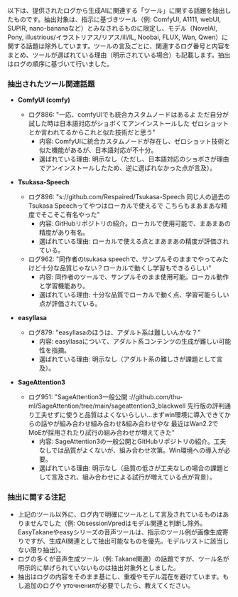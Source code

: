 以下は、提供されたログから生成AIに関連する「ツール」に関する話題を抽出したものです。抽出対象は、指示に基づきツール（例: ComfyUI, A1111, webUI, SUPIR, nano-bananaなど）とみなされるものに限定し、モデル（NovelAI, Pony, illustrious/イラストリアス/リアス/ill/IL, Noobai, FLUX, Wan, Qwen）に関する話題は除外しています。ツールの言及ごとに、関連するログ番号と内容をまとめ、ツールが選ばれている理由（明示されている場合）も記載します。抽出はログの順序に基づいて行いました。

### 抽出されたツール関連話題
- **ComfyUI (comfy)**  
  - ログ886: "一応、comfyUIでも統合カスタムノードはあるよ  ただ自分が試した時は日本語対応がショボくてアンインストールした  ゼロショットとか言われてるからこれと似た技術だと思う"  
    - 内容: ComfyUIに統合カスタムノードが存在し、ゼロショット技術と似た機能があるが、日本語対応が不十分。  
    - 選ばれている理由: 明示なし（ただし、日本語対応のショボさが理由でアンインストールしたため、逆に選ばれなかった点が言及）。

- **Tsukasa-Speech**  
  - ログ896: "s://github.com/Respaired/Tsukasa-Speech  同じ人の過去のTsukasa Speechってやつはローカルで使えるで  こちらもまあまあな精度でそこそこ有名やった"  
    - 内容: GitHubリポジトリの紹介。ローカルで使用可能で、まあまあの精度があり有名。  
    - 選ばれている理由: ローカルで使える点とまあまあの精度が評価されている。  
  - ログ962: "同作者のtsukasa speechで、サンプルそのままでやってみたけど十分な品質じゃない？ローカルで動くし学習もできるらしい"  
    - 内容: 同作者のツールで、サンプルそのまま使用可能。ローカル動作と学習機能あり。  
    - 選ばれている理由: 十分な品質でローカルで動く点、学習可能らしい点が評価されている。

- **easyllasa**  
  - ログ879: "easyllasaのほうは、アダルト系は難しいんかな？"  
    - 内容: easyllasaについて、アダルト系コンテンツの生成が難しい可能性を指摘。  
    - 選ばれている理由: 明示なし（アダルト系の難しさが課題として言及）。

- **SageAttention3**  
  - ログ951: "SageAttention3一般公開  ://github.com/thu-ml/SageAttention/tree/main/sageattention3_blackwell    先行版の評判通り工夫せずに使うと品質はよくないらしい…まずwin環境に導入できてからの話やが組み合わせ組み合わせ&組み合わせやな  最近はWan2.2でMoEが採用されたり試行の組み合わせが増えてきた"  
    - 内容: SageAttention3の一般公開とGitHubリポジトリの紹介。工夫なしでは品質がよくないが、組み合わせ次第。Win環境への導入が必要。  
    - 選ばれている理由: 明示なし（品質の低さが工夫なしの場合の課題として言及され、組み合わせによる試行が増えている点が背景）。

### 抽出に関する注記
- 上記のツール以外に、ログ内で明確にツールとして言及されているものはありませんでした（例: ObsessionVpredはモデル関連と判断し除外。EasyTakaneやeasyシリーズの音声ツールは、指示のツール例が画像生成寄りですが、生成AI関連として抽出可能なものを優先。モデルリストに該当しない限り抽出）。
- ログの多くが音声生成ツール（例: Takane関連）の話題ですが、ツール名が明示的に挙げられていないものは抽出対象外としました。
- 抽出はログの内容をそのまま基にし、重複やモデル混在を避けています。もし追加のログや уточненияが必要でしたら、教えてください。